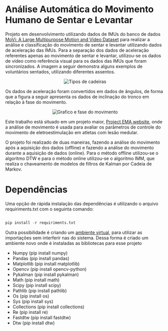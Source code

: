 # Análise Automática do Movimento Humano de Sentar e Levantar

Projeto em desenvolvimento utilizando dados de IMUs do banco de dados [MoVi: A Large Multipurpose Motion and Video Dataset](https://dataverse.scholarsportal.info/dataset.xhtml?persistentId=doi:10.5683/SP2/JRHDRN) para realizar a análise e classificação do movimento de sentar e levantar utilizando dados de aceleração das IMUs. Para a separação dos dados de aceleração referentes apenas ao movimento de sentar e levantar, utilizou-se os dados de vídeo como referência visual para os dados das IMUs que foram sincronizados. A imagem a seguir demonstra alguns exemplos de voluntários sentados, utilizando diferentes assentos. 


<p align="center">
  <img src="https://github.com/lara-unb/ema_motion_analysis_imu/blob/master/images/Tipos%20de%20cadeiras.png?raw=true" alt="Tipos de cadeiras"/>
</p>


Os dados de aceleração foram convertidos em dados de ângulos, de forma que a figura a seguir apresenta os dados de inclinação do tronco em relação à fase do movimento. 


<p align="center">
  <img src="https://github.com/lara-unb/ema_motion_analysis_imu/blob/master/images/Fases_movimento_com_desenhos.png?raw=true" alt="Grafico e fase do movimento"/>
</p>


Este trabalho está situado em um projeto maior, [Project EMA website](http://projectema.com), onde a análise de movimento é usada para avaliar os parâmetros de controle do movimento de eletroestimulação em atletas com lesão medular.

O projeto foi realizado de duas maneiras, fazendo a análise do movimento após a aquisição dos dados (offline) e fazendo a análise do movimento durante a aquisição de dados (online). Para o método offline utilizou-se o algoritmo DTW e para o método online utilizou-se o algoritmo IMM, que realiza o chaveamento de modelos de filtros de Kalman por Cadeia de Markov. 

# Dependências 

Uma opção de rápida instalação das dependências é utilizando o arquivo requiriments.txt com o seguinta comando: 

~~~Python

pip install -r requiriments.txt

~~~

Outra possibilidade é criando um [ambiente virtual](https://packaging.python.org/en/latest/guides/installing-using-pip-and-virtual-environments/), para utilizar as importações sem interferir nas do sistema. Dessa forma é criado um ambiente novo onde é instaladas as bibliotecas para esse projeto

- Numpy (pip install numpy)
- Pandas (pip install pandas)
- Matplotlib (pip install matplotlib)
- Opencv (pip install opencv-python)
- Pykalman (pip install pykalman)
- Math (pip install math)
- Scipy (pip install scipy)
- Pathlib (pip install pathlib)
- Os (pip install os)
- Sys (pip install sys)
- Collections (pip install collections)
- Re (pip install re)
- Fastdtw (pip install fastdtw)
- Dtw (pip install dtw)

